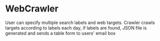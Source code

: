 # WebCrawler
User can specify multiple search labels and web targets. Crawler crawls targets according to labels each day, if labels are found, JSON file is generated and sends a table form to users' email box

